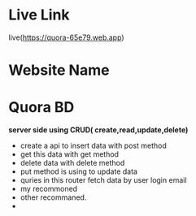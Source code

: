 
# Live Link
live(https://quora-65e79.web.app)
# Website Name
# Quora BD

**server side using CRUD( create,read,update,delete)**
- create a api to insert data with post method
- get this data with get method
- delete data with delete method
- put method is using  to update data
- quries in this router fetch  data by user login email
- my recommoned
- other recommaned.
- 






